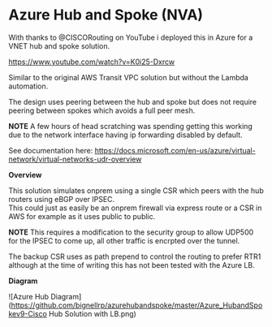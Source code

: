 # Azure Hub and Spoke (NVA)

With thanks to @CISCORouting on YouTube i deployed this in Azure for a VNET hub and spoke solution.  

https://www.youtube.com/watch?v=K0i25-Dxrcw

Similar to the original AWS Transit VPC solution but without the Lambda automation.

The design uses peering between the hub and spoke but does not require peering between spokes which avoids a full peer mesh.

**NOTE** A few hours of head scratching was spending getting this working due to the network interface having ip forwarding disabled by default.

See documentation here: https://docs.microsoft.com/en-us/azure/virtual-network/virtual-networks-udr-overview

**Overview**

This solution simulates onprem using a single CSR which peers with the hub routers using eBGP over IPSEC.  
This could just as easily be an onprem firewall via express route or a CSR in AWS for example as it uses public to public.

**NOTE** This requires a modification to the security group to allow UDP500 for the IPSEC to come up, all other traffic is encrpted over the tunnel.

The backup CSR uses as path prepend to control the routing to prefer RTR1 although at the time of writing this has not been tested with the Azure LB.

**Diagram**

![Azure Hub Diagram](https://github.com/bignellrp/azurehubandspoke/master/Azure_HubandSpokev9-Cisco Hub Solution with LB.png)

